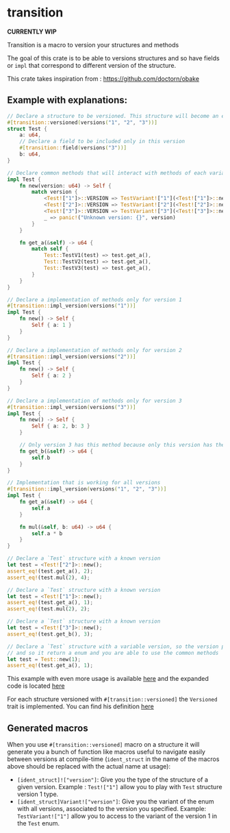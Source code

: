 # transition

**CURRENTLY WIP**

Transition is a macro to version your structures and methods

The goal of this crate is to be able to versions structures and so have fields or `impl` that correspond to different version of the structure.

This crate takes inspiration from : https://github.com/doctorn/obake

## Example with explanations: 

```rust
// Declare a structure to be versioned. This structure will become an enum with 3 variants for the 3 versions
#[transition::versioned(versions("1", "2", "3"))]
struct Test {
    a: u64,
    // Declare a field to be included only in this version
    #[transition::field(versions("3"))]
    b: u64,
}

// Declare common methods that will interact with methods of each variant
impl Test {
    fn new(version: u64) -> Self {
        match version {
            <Test!["1"]>::VERSION => TestVariant!["1"](<Test!["1"]>::new()),
            <Test!["2"]>::VERSION => TestVariant!["2"](<Test!["2"]>::new()),
            <Test!["3"]>::VERSION => TestVariant!["3"](<Test!["3"]>::new()),
            _ => panic!("Unknown version: {}", version)
        }
    }

    fn get_a(&self) -> u64 {
        match self {
            Test::TestV1(test) => test.get_a(),
            Test::TestV2(test) => test.get_a(),
            Test::TestV3(test) => test.get_a(),
        }
    }
}

// Declare a implementation of methods only for version 1
#[transition::impl_version(versions("1"))]
impl Test {
    fn new() -> Self {
        Self { a: 1 }
    }
}

// Declare a implementation of methods only for version 2
#[transition::impl_version(versions("2"))]
impl Test {
    fn new() -> Self {
        Self { a: 2 }
    }
}

// Declare a implementation of methods only for version 3
#[transition::impl_version(versions("3"))]
impl Test {
    fn new() -> Self {
        Self { a: 2, b: 3 }
    }

    // Only version 3 has this method because only this version has the field `b`
    fn get_b(&self) -> u64 {
        self.b
    }
}

// Implementation that is working for all versions
#[transition::impl_version(versions("1", "2", "3"))]
impl Test {
    fn get_a(&self) -> u64 {
        self.a
    }

    fn mul(&self, b: u64) -> u64 {
        self.a * b
    }
}

// Declare a `Test` structure with a known version
let test = <Test!["2"]>::new();
assert_eq!(test.get_a(), 2);
assert_eq!(test.mul(2), 4);

// Declare a `Test` structure with a known version
let test = <Test!["1"]>::new();
assert_eq!(test.get_a(), 1);
assert_eq!(test.mul(2), 2);

// Declare a `Test` structure with a known version
let test = <Test!["3"]>::new();
assert_eq!(test.get_b(), 3);

// Declare a `Test` structure with a variable version, so the version possibly can't be determine at compile time
// and so it return a enum and you are able to use the common methods
let test = Test::new(1);
assert_eq!(test.get_a(), 1);
```

This example with even more usage is available [here](https://github.com/AurelienFT/transition/blob/main/transition/tests/basic.rs) and the expanded code is located [here](https://github.com/AurelienFT/transition/blob/main/transition/test.rs)

For each structure versioned with `#[transition::versioned]` the `Versioned` trait is implemented. You can find his definition [here](https://github.com/AurelienFT/transition/blob/main/transition/src/lib.rs)

## Generated macros

When you use `#[transition::versioned]` macro on a structure it will generate you a bunch of function like macros useful to
navigate easily between versions at compile-time (`ident_struct` in the name of the macros above should be replaced with the actual name at usage):

- `[ident_struct]!["version"]`: Give you the type of the structure of a given version. Example : `Test!["1"]` allow you to play with `Test` structure version 1 type.
- `[ident_struct]Variant!["version"]`: Give you the variant of the enum with all versions, associated to the version you specified. Example: `TestVariant!["1"]` allow you to access to the variant of the version 1 in the `Test` enum.